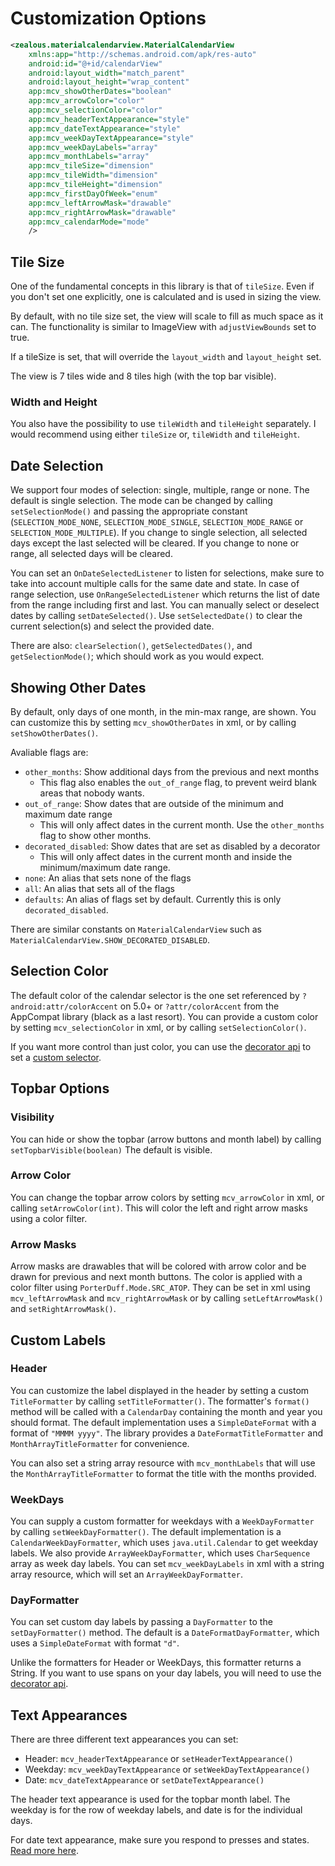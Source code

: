 Customization Options
=====================

```xml
<zealous.materialcalendarview.MaterialCalendarView
    xmlns:app="http://schemas.android.com/apk/res-auto"
    android:id="@+id/calendarView"
    android:layout_width="match_parent"
    android:layout_height="wrap_content"
    app:mcv_showOtherDates="boolean"
    app:mcv_arrowColor="color"
    app:mcv_selectionColor="color"
    app:mcv_headerTextAppearance="style"
    app:mcv_dateTextAppearance="style"
    app:mcv_weekDayTextAppearance="style"
    app:mcv_weekDayLabels="array"
    app:mcv_monthLabels="array"
    app:mcv_tileSize="dimension"
    app:mcv_tileWidth="dimension"
    app:mcv_tileHeight="dimension"
    app:mcv_firstDayOfWeek="enum"
    app:mcv_leftArrowMask="drawable"
    app:mcv_rightArrowMask="drawable"
    app:mcv_calendarMode="mode"
    />
```

## Tile Size

One of the fundamental concepts in this library is that of `tileSize`.
Even if you don't set one explicitly, one is calculated and is used in sizing the view.

By default, with no tile size set, the view will scale to fill as much space as it can.
The functionality is similar to ImageView with `adjustViewBounds` set to true.

If a tileSize is set, that will override the `layout_width` and `layout_height` set.

The view is 7 tiles wide and 8 tiles high (with the top bar visible).

### Width and Height

You also have the possibility to use `tileWidth` and `tileHeight` separately. I would recommend using either `tileSize` or, `tileWidth` and `tileHeight`.


## Date Selection

We support four modes of selection: single, multiple, range or none. The default is single selection.
The mode can be changed by calling `setSelectionMode()` and passing the appropriate constant (`SELECTION_MODE_NONE`, `SELECTION_MODE_SINGLE`, `SELECTION_MODE_RANGE` or `SELECTION_MODE_MULTIPLE`).
If you change to single selection, all selected days except the last selected will be cleared.
If you change to none or range, all selected days will be cleared.

You can set an `OnDateSelectedListener` to listen for selections, make sure to take into account multiple calls for the same date and state. In case of range selection, use `OnRangeSelectedListener` which returns the list of date from the range including first and last.
You can manually select or deselect dates by calling `setDateSelected()`.
Use `setSelectedDate()` to clear the current selection(s) and select the provided date.

There are also: `clearSelection()`, `getSelectedDates()`, and `getSelectionMode()`; which should work as you would expect.


## Showing Other Dates

By default, only days of one month, in the min-max range, are shown.
You can customize this by setting `mcv_showOtherDates` in xml, or by calling `setShowOtherDates()`.

Avaliable flags are:
* `other_months`: Show additional days from the previous and next months
    * This flag also enables the `out_of_range` flag, to prevent weird blank areas that nobody wants.
* `out_of_range`: Show dates that are outside of the minimum and maximum date range
    * This will only affect dates in the current month. Use the `other_months` flag to show other months.
* `decorated_disabled`: Show dates that are set as disabled by a decorator
    * This will only affect dates in the current month and inside the minimum/maximum date range.
* `none`: An alias that sets none of the flags
* `all`: An alias that sets all of the flags
* `defaults`: An alias of flags set by default. Currently this is only `decorated_disabled`.

There are similar constants on `MaterialCalendarView` such as `MaterialCalendarView.SHOW_DECORATED_DISABLED`.


## Selection Color

The default color of the calendar selector is the one set referenced by `?android:attr/colorAccent` on 5.0+ or `?attr/colorAccent` from the AppCompat library (black as a last resort).
You can provide a custom color by setting `mcv_selectionColor` in xml, or by calling `setSelectionColor()`.

If you want more control than just color, you can use the [decorator api](DECORATORS.md) to set a [custom selector](CUSTOM_SELECTORS.md).


## Topbar Options

### Visibility

You can hide or show the topbar (arrow buttons and month label) by calling `setTopbarVisible(boolean)`
The default is visible.

### Arrow Color

You can change the topbar arrow colors by setting `mcv_arrowColor` in xml, or calling `setArrowColor(int)`.
This will color the left and right arrow masks using a color filter.

### Arrow Masks

Arrow masks are drawables that will be colored with arrow color and be drawn for previous and next month buttons.
The color is applied with a color filter using `PorterDuff.Mode.SRC_ATOP`.
They can be set in xml using `mcv_leftArrowMask` and `mcv_rightArrowMask` or by calling `setLeftArrowMask()` and `setRightArrowMask()`.


## Custom Labels

### Header

You can customize the label displayed in the header by setting a custom `TitleFormatter` by calling `setTitleFormatter()`.
The formatter's `format()` method will be called with a `CalendarDay` containing the month and year you should format.
The default implementation uses a `SimpleDateFormat` with a format of `"MMMM yyyy"`.
The library provides a `DateFormatTitleFormatter` and `MonthArrayTitleFormatter` for convenience.

You can also set a string array resource with `mcv_monthLabels` that will use the `MonthArrayTitleFormatter` to format the title with the months provided.

### WeekDays

You can supply a custom formatter for weekdays with a `WeekDayFormatter` by calling `setWeekDayFormatter()`.
The default implementation is a `CalendarWeekDayFormatter`, which uses `java.util.Calendar` to get weekday labels.
We also provide `ArrayWeekDayFormatter`, which uses `CharSequence` array as week day labels.
You can set `mcv_weekDayLabels` in xml with a string array resource, which will set an `ArrayWeekDayFormatter`.

### DayFormatter

You can set custom day labels by passing a `DayFormatter` to the `setDayFormatter()` method.
The default is a `DateFormatDayFormatter`, which uses a `SimpleDateFormat` with format `"d"`.

Unlike the formatters for Header or WeekDays, this formatter returns a String.
If you want to use spans on your day labels, you will need to use the [decorator api](DECORATORS.md).


## Text Appearances

There are three different text appearances you can set:

* Header: `mcv_headerTextAppearance` or `setHeaderTextAppearance()`
* Weekday: `mcv_weekDayTextAppearance` or `setWeekDayTextAppearance()`
* Date: `mcv_dateTextAppearance` or `setDateTextAppearance()`

The header text appearance is used for the topbar month label.
The weekday is for the row of weekday labels, and date is for the individual days.

For date text appearance, make sure you respond to presses and states. [Read more here](CUSTOM_SELECTORS.md).
